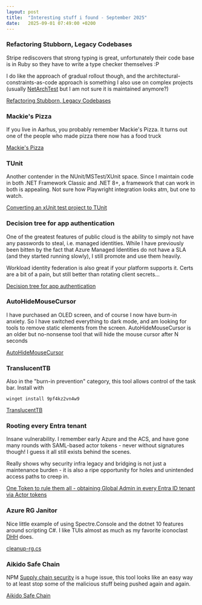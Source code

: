 ```yaml
---
layout: post
title:  "Interesting stuff i found - September 2025"
date:   2025-09-01 07:49:00 +0200
---
```

### Refactoring Stubborn, Legacy Codebases
Stripe rediscovers that strong typing is great, unfortunately their code base is in Ruby so they have to write a type checker themselves :P

I do like the approach of gradual rollout though, and the architectural-constraints-as-code approach is something I also use on complex projects 
(usually [NetArchTest](https://github.com/BenMorris/NetArchTest/) but I am not sure it is maintained anymore?) 

[Refactoring Stubborn, Legacy Codebases](https://www.infoq.com/presentations/refactoring-legacy-codebases/)

### Mackie's Pizza
If you live in Aarhus, you probably remember Mackie's Pizza. It turns out one of the people who made pizza there now has a food truck

[Mackie's Pizza](https://mackiespizzatruck.dk/om-mackies/)

### TUnit
Another contender in the NUnit/MSTest/XUnit space. Since I maintain code in both .NET Framework Classic and .NET 8+, a framework that can work in both is appealing.
Not sure how Playwright integration looks atm, but one to watch.

[Converting an xUnit test project to TUnit](https://andrewlock.net/converting-an-xunit-project-to-tunit/)

### Decision tree for app authentication
One of the greatest features of public cloud is the ability to simply not have any passwords to steal, i.e. managed identities. While I have previously been bitten 
by the fact that Azure Managed Identities do not have a SLA (and they started running slowly), I still promote and use them heavily.

Workload identity federation is also great if your platform supports it. Certs are a bit of a pain, but still better than rotating client secrets...

[Decision tree for app authentication](https://x.com/merill/status/1718897891018965266?t=sx3hI-hS2SAT4K5KNsvbyA)

### AutoHideMouseCursor
I have purchased an OLED screen, and of course I now have burn-in anxiety. So I have switched everything to dark mode, and am looking for tools to remove static elements from the screen.
AutoHideMouseCursor is an older but no-nonsense tool that will hide the mouse cursor after N seconds

[AutoHideMouseCursor](https://www.softwareok.com/?seite=Microsoft/AutoHideMouseCursor)

### TranslucentTB
Also in the "burn-in prevention" category, this tool allows control of the task bar. Install with

`winget install 9pf4kz2vn4w9`

[TranslucentTB](https://github.com/TranslucentTB/TranslucentTB)

### Rooting every Entra tenant
Insane vulnerability. I remember early Azure and the ACS, and have gone many rounds with SAML-based actor tokens - never without signatures though!
I guess it all still exists behind the scenes. 

Really shows why security infra legacy and bridging is not just a maintenance burden - it is also a ripe opportunity for holes and unintended access paths to creep in.

[One Token to rule them all - obtaining Global Admin in every Entra ID tenant via Actor tokens](https://dirkjanm.io/obtaining-global-admin-in-every-entra-id-tenant-with-actor-tokens/)

### Azure RG Janitor
Nice little example of using Spectre.Console and the dotnet 10 features around scripting C#. I like TUIs almost as much as my favorite iconoclast [DHH](https://www.youtube.com/watch?v=gcwzWzC7gUA) does.

[cleanup-rg.cs](https://gist.github.com/davidfowl/5e049dcbdeaa485fbafdbc0b9feeaab7)

### Aikido Safe Chain
NPM [Supply chain security](https://www.microsoft.com/en-us/securityengineering/sdl/s2c2f) is a huge issue, this tool looks like an easy way to at least stop some of the malicious stuff being pushed again and again.

[Aikido Safe Chain](https://www.aikido.dev/blog/introducing-safe-chain)
